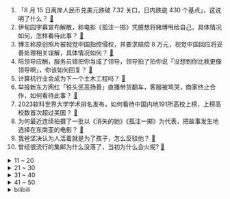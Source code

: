 1. 「8 月 15 日离岸人民币兑美元跌破 7.32 关口，日内跌逾 430 个基点」，这说明了什么？ [:link:](https://www.zhihu.com/question/617394946)
2. 伊甸园字幕宣布解散，称电影《孤注一掷》凭臆想将赌博甩给自己，具体情况如何，怎样看待此事？ [:link:](https://www.zhihu.com/question/617346935)
3. 博主称原创照片被视觉中国指控侵权，并要求赔偿 8 万元，视觉中国回应将妥善处理相关误解，具体情况如何？ [:link:](https://www.zhihu.com/question/617454675)
4. 陪领导应酬，服务员错把你当成了领导，领导拍了拍你说「没想到你比我更像领导啊」，你该如何回复？ [:link:](https://www.zhihu.com/question/617185666)
5. 计算机行业会成为下一个土木工程吗？ [:link:](https://www.zhihu.com/question/602952609)
6. 举报新东方网红「铁头惩恶扬善」直播带货翻车，客服被骂哭，商家终止合作，如何看待此事？ [:link:](https://www.zhihu.com/question/617388032)
7. 2023软科世界大学学术排名发布，如何看待中国内地191所高校上榜，上榜高校数首次超过美国？ [:link:](https://www.zhihu.com/question/617371907)
8. 为何最近连续拍摄了一批以《消失的她》《孤注一掷》为代表，把故事发生地选择在东南亚的电影？ [:link:](https://www.zhihu.com/question/610041178)
9. 我爸坚决认为人活着就是为了孩子，怎么反驳他？ [:link:](https://www.zhihu.com/question/614398157)
10. 曾经很流行的集邮为什么没落了，当初为什么会火呢? [:link:](https://www.zhihu.com/question/351216069)
<details>
<summary>11 ~ 20</summary>

11. 博物馆「显眼包」文物出圈，造型仿佛表情包带台词，你手机中有哪些博物馆「显眼包」照片？ [:link:](https://www.zhihu.com/question/617213514)
12. 和同事聚餐，有道菜你多吃了几筷子，一个同事阴阳怪气的说：「给别人留点行不行」你会如何回复？ [:link:](https://www.zhihu.com/question/617184295)
13. 湖北潜江多孩家庭买新房发补助，二孩家庭每套奖补 15 平，三孩家庭每套奖补 25 平，如何看待该举措？ [:link:](https://www.zhihu.com/question/617381195)
14. 沙特联赛利雅得新月官宣内马尔加盟，转会费 1 亿欧+年薪 1.5 亿欧，如何评价这笔转会？ [:link:](https://www.zhihu.com/question/617494751)
15. 你的猫做过哪些事让你觉得它「成仙」了？ [:link:](https://www.zhihu.com/question/615449195)
16. 国家统计局谈碧桂园事件「房地产市场政策调整优化，房企风险有望逐步得到化解」，哪些信息值得关注？ [:link:](https://www.zhihu.com/question/617353065)
17. 30 岁以上的女生如何低成本抗老？ [:link:](https://www.zhihu.com/question/615983124)
18. 如果你是《封神第一部》里的姜王后，你该如何与苏妲己相处？ [:link:](https://www.zhihu.com/question/615074200)
19. 有什么关于雨的诗句吗？ [:link:](https://www.zhihu.com/question/617363862)
20. 经济学家蔡昉表示「现在最紧迫的目标是刺激居民消费，把钱发到居民腰包里」，如何解读？ [:link:](https://www.zhihu.com/question/617341223)
</details>
<details>
<summary>21 ~ 30</summary>

21. 《安娜·卡列尼娜》读不下去，但书评称此是经典中的经典，那为什么很枯燥？ [:link:](https://www.zhihu.com/question/21854971)
22. 《原神》过大的游戏体积是否会成为它作为全平台游戏的最大阻碍？ [:link:](https://www.zhihu.com/question/617186587)
23. 为什么很多漫迷能接受悟空的外星血统、超级赛亚人设定，却接受不了路飞的“尼卡果实”设定？ [:link:](https://www.zhihu.com/question/616972351)
24. 女朋友给了小皮筋，碰上同事忘记带头绳想要借用，该怎么办？ [:link:](https://www.zhihu.com/question/616630706)
25. 你知道哪些有趣却无用的冷知识？ [:link:](https://www.zhihu.com/question/497709671)
26. 成功的人一定是努力吗？ [:link:](https://www.zhihu.com/question/617121677)
27. 前欧盟官员称欧洲光伏已经输给了中国，风电产业可能也会如此，对此如何评价？我国光电产业未来发展前景如何？ [:link:](https://www.zhihu.com/question/617264709)
28. 数学到底在哪里支撑着编程？ [:link:](https://www.zhihu.com/question/543816700)
29. GT 1010 为啥叫「没门」级显卡？ [:link:](https://www.zhihu.com/question/616597154)
30. 为什么黄河文明比长江文明发展的快? [:link:](https://www.zhihu.com/question/616361450)
</details>
<details>
<summary>31 ~ 40</summary>

31. 工作中越来越多人都是「无纸化办公」，通过平板或电脑能完成工作，有必要将纸质笔记本升级成电纸本或平板吗？ [:link:](https://www.zhihu.com/question/617340366)
32. 有没有看篮球的朋友，想问一下那个李凯尔是什么水平？ [:link:](https://www.zhihu.com/question/617346867)
33. 室温超导：如何解读北科大陈宁等人发在arXiv上的统计规律论文？对进一步确认LK99的性质有何意义？ [:link:](https://www.zhihu.com/question/617356897)
34. 针对2023年大学生，有什么游戏本推荐？ [:link:](https://www.zhihu.com/question/617188110)
35. 按时下班被领导阴阳「这么早就走呀」，我该怎么回应？ [:link:](https://www.zhihu.com/question/617196411)
36. 央行开展 4010 亿元 1 年期 MLF 操作，利率下调 15 个基点，将产生哪些影响？ [:link:](https://www.zhihu.com/question/617342488)
37. 《孤注一掷》中的诈骗分子利用怎样的心理让顾天之不断沦陷？ [:link:](https://www.zhihu.com/question/616202470)
38. 买了笔记本电脑还需要买键盘吗，如果需要的话，键盘要选有线的还是无线的？ [:link:](https://www.zhihu.com/question/616835580)
39. 在生活中，买保险对大家来说有什么意义？ [:link:](https://www.zhihu.com/question/586724449)
40. 全国医药领域腐败问题集中整治工作启动，重点整治医药领域行政管理部门以权寻租等六方面，哪些信息值得关注？ [:link:](https://www.zhihu.com/question/617369892)
</details>
<details>
<summary>41 ~ 50</summary>

41. 固态硬盘和机械硬盘哪个更稳定？哪个更容易坏？ [:link:](https://www.zhihu.com/question/616656563)
42. 努力真的能赢过天赋吗? [:link:](https://www.zhihu.com/question/600913468)
43. 运动新人一开始减肥怎么能坚持下去？ [:link:](https://www.zhihu.com/question/612485243)
44. 有哪些含有愁的古诗词？ [:link:](https://www.zhihu.com/question/617169741)
45. 《诡秘之主》观众是不是过强了？ [:link:](https://www.zhihu.com/question/616676912)
46. 有哪些酒店，是你「住过很多次，也没有踩坑」的？ [:link:](https://www.zhihu.com/question/615307816)
47. 如何评价《DOTA 2》在 7.34 版本加入毒龙 25 级变成全才的改动？ [:link:](https://www.zhihu.com/question/617333674)
48. 如何看待2023年8月15日A股市场？ [:link:](https://www.zhihu.com/question/617203310)
49. 如何打造一场与众不同的 workshop？ [:link:](https://www.zhihu.com/question/610848406)
50. 准大一女生，开学后应该竞选班委吗？有点社恐。推荐竞选什么班委呢？ [:link:](https://www.zhihu.com/question/616847932)
</details><details>
<summary>bilibili</summary>

</details>